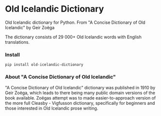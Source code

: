 # Old Icelandic Dictionary

Old Icelandic dictionary for Python. From "A Concise Dictionary of Old Icelandic" by Geir Zoëga

The dictionary consists of 29 000+ Old Icelandic words with English translations.

### Install

`pip install old-icelandic-dictionary`

### About "A Concise Dictionary of Old Icelandic"

"A Concise Dictionary of Old Icelandic" dictionary was published in 1910 by Geir Zoëga, which leads to there being many public domain versions of the book available. Zoëgas attempt was to made easier-to-approach version of the more full Cleasby - Vigfusson dictionary, specifically for beginners and those interested in Old Icelandic prose writing.